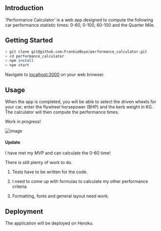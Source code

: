 ## Introduction

'Performance Calculator' is a web app designed to compute the following car performance statistic times:
0-60, 0-100, 60-100 and the Quarter Mile.

## Getting Started

```bash
> git clone git@github.com:FrankieBoye/performance_calculator.git
> cd performance_calculator
> npm install
> npm start
```
Navigate to [localhost:3000](http://localhost:3000/) on your web browser.

## Usage
When the app is completed, you will be able to select the driven wheels for your car, enter the flywheel horsepower (BHP) and the kerb weight in KG. The calculator will then compute the performance times.

Work in progress!

![image](https://user-images.githubusercontent.com/44870179/73846707-e1097900-481c-11ea-84d1-dec2270a987b.png)

#### Update

I have met my MVP and can calculate the 0-60 time!

There is still plenty of work to do.<br>
1. Tests have to be written for the code.

2. I need to come up with formulas to calculate my other performance criteria.

3. Formatting, fonts and general layout need work.

## Deployment

The application will be deployed on Heroku.
